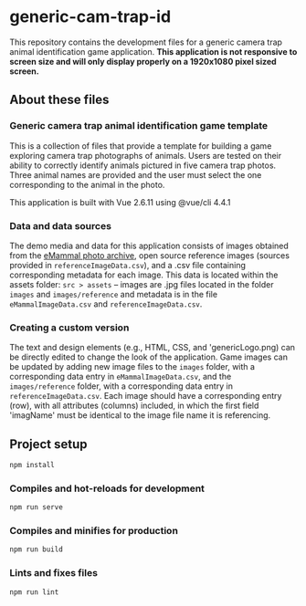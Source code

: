 # generic-cam-trap-id

This repository contains the development files for a generic camera trap animal identification game application. **This application is not responsive to screen size and will only display properly on a 1920x1080 pixel sized screen.**

## About these files

### Generic camera trap animal identification game template

This is a collection of files that provide a template for building a game exploring camera trap photographs of animals. Users are tested on their ability to correctly identify animals pictured in five camera trap photos. Three animal names are provided and the user must select the one corresponding to the animal in the photo.

This application is built with Vue 2.6.11 using @vue/cli 4.4.1

### Data and data sources

The demo media and data for this application consists of images obtained from the [eMammal photo archive](https://emammal.si.edu/favorite-photos), open source reference images (sources provided in `referenceImageData.csv`), and a .csv file containing corresponding metadata for each image. This data is located within the assets folder: `src > assets` – images are .jpg files located in the folder `images` and `images/reference` and metadata is in the file `eMammalImageData.csv` and `referenceImageData.csv`.

### Creating a custom version

The text and design elements (e.g., HTML, CSS, and 'genericLogo.png) can be directly edited to change the look of the application. Game images can be updated by adding new image files to the `images` folder, with a corresponding data entry in `eMammalImageData.csv`, and the `images/reference` folder, with a corresponding data entry in `referenceImageData.csv`. Each image should have a corresponding entry (row), with all attributes (columns) included, in which the first field 'imagName' must be identical to the image file name it is referencing.

## Project setup

```bash
npm install
```

### Compiles and hot-reloads for development

```bash
npm run serve
```

### Compiles and minifies for production

```bash
npm run build
```

### Lints and fixes files

```bash
npm run lint
```
